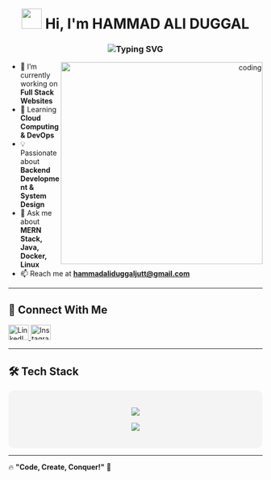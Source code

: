 <h1 align="center">
  <img src="https://media.giphy.com/media/hvRJCLFzcasrR4ia7z/giphy.gif" width="40px"/>
  Hi, I'm HAMMAD ALI DUGGAL
</h1>

<h3 align="center">
  <img src="https://readme-typing-svg.herokuapp.com?font=Fira+Code&size=22&pause=1000&color=008CFF&width=700&lines=🚀+Full+Stack+Developer+|+Software+Engineer+🎯" alt="Typing SVG" />
</h3>


<div align="right">
  <img align="right" alt="coding" width="400" src="https://camo.githubusercontent.com/2366b34bb903c09617990fb5fff4622f3e941349e846ddb7e73df872a9d21233/68747470733a2f2f63646e2e6472696262626c652e636f6d2f75736572732f3733303730332f73637265656e73686f74732f363538313234332f6176656e746f2e676966"/>
</div>

- 🔭 I’m currently working on **Full Stack Websites**  
- 🌱 Learning **Cloud Computing & DevOps**  
- 💡 Passionate about **Backend Development & System Design**  
- 💬 Ask me about **MERN Stack, Java, Docker, Linux**  
- 📫 Reach me at **[hammadaliduggaljutt@gmail.com](mailto:hammadaliduggaljutt@gmail.com)**  

---

## 🚀 Connect With Me  
<p align="left">
  <a href="https://www.linkedin.com/in/hammad-ali-duggal-030ba427b/" target="blank">
    <img src="https://raw.githubusercontent.com/rahuldkjain/github-profile-readme-generator/master/src/images/icons/Social/linked-in-alt.svg" alt="LinkedIn" height="30" width="40"/>
  </a>
  <a href="https://instagram.com/hammad_ali_duggal_92" target="blank">
    <img src="https://raw.githubusercontent.com/rahuldkjain/github-profile-readme-generator/master/src/images/icons/Social/instagram.svg" alt="Instagram" height="30" width="40"/>
  </a>
</p>

---

## 🛠️ Tech Stack  
<div align="center" style="background-color: #f4f4f4; padding: 20px; border-radius: 10px;">
  <p>
    <img src="https://skillicons.dev/icons?i=html,css,js,react,java,python,cpp,postman"/>
  </p>
  <p>
    <img src="https://skillicons.dev/icons?i=nodejs,mongodb,mysql,docker,linux,git,aws,figma"/>
  </p>
</div>

---

🔥 **"Code, Create, Conquer!"** 🚀
